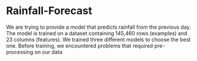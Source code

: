 # Rainfall-Forecast
We are trying to provide a model that predicts rainfall from the previous day. The model is trained on a dataset containing 145,460 rows (examples) and 23 columns (features). We trained three different models to choose the best one. Before training, we encountered problems that required pre-processing on our data
